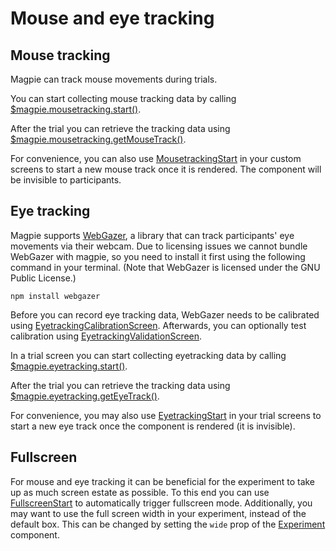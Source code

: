 # Mouse and eye tracking

## Mouse tracking
Magpie can track mouse movements during trials.

You can start collecting mouse tracking data by calling
[$magpie.mousetracking.start()](https://reference.magpie-experiments.org/#Mousetracking+start).

After the trial you can retrieve the tracking data using [$magpie.mousetracking.getMouseTrack()](https://reference.magpie-experiments.org/#Mousetracking+getMouseTrack).

For convenience, you can also use [MousetrackingStart](https://reference.magpie-experiments.org/#mousetrackingstart) in your
custom screens to start a new mouse track once it is rendered. The component will be invisible to participants.

## Eye tracking
Magpie supports [WebGazer](https://webgazer.cs.brown.edu), a library that can track participants' eye movements
via their webcam. Due to licensing issues we cannot bundle WebGazer with magpie, so you need to install it first using
the following command in your terminal. (Note that WebGazer is licensed under the GNU Public License.)

```shell
npm install webgazer
```

Before you can record eye tracking data, WebGazer needs to be calibrated using
[EyetrackingCalibrationScreen](https://reference.magpie-experiments.org/#eyetrackingcalibrationscreen). Afterwards, you can optionally
test calibration using [EyetrackingValidationScreen](https://reference.magpie-experiments.org/#eyetrackingvlidationscreen).

In a trial screen you can start collecting eyetracking data by calling [$magpie.eyetracking.start()](https://reference.magpie-experiments.org/#Eyetracking+start).

After the trial you can retrieve the tracking data using [$magpie.eyetracking.getEyeTrack()](https://reference.magpie-experiments.org/#Eyetracking+getEyeTrack).

For convenience, you may also use [EyetrackingStart](https://reference.magpie-experiments.org/#eyetrackingstart) in your
trial screens to start a new eye track once the component is rendered (it is invisible).

## Fullscreen
For mouse and eye tracking it can be beneficial for the experiment to take up as much screen estate as possible.
To this end you can use [FullscreenStart](https://reference.magpie-experiments.org/#fullscreenstart) to automatically trigger
fullscreen mode. Additionally, you may want to use the full screen width in your experiment, instead of the default box.
This can be changed by setting the `wide` prop of the [Experiment](https://reference.magpie-experiments.org/#experiment) component.

